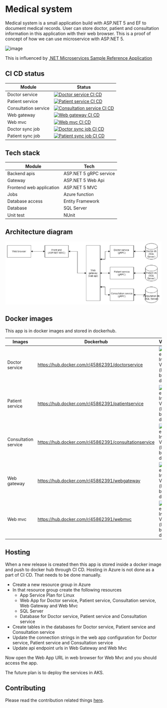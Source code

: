 # Medical system
Medical system is a small application build with ASP.NET 5 and EF to document medical records. 
User can store doctor, patient and consultation information in this application with their web browser.
This is a proof of concept of how we can use microservice with ASP.NET 5. 

![image](https://user-images.githubusercontent.com/3396447/113992852-7cf3a200-9871-11eb-8088-5063df947bc7.png)

This is influenced by [.NET Microservices Sample Reference Application](https://github.com/dotnet-architecture/eShopOnContainers)

## CI CD status
| Module | Status |
|--------|-----------|
| Doctor service | [![Doctor service CI CD](https://github.com/Arnab-Developer/MedicalSystem/actions/workflows/doctor-service-ci-cd.yml/badge.svg)](https://github.com/Arnab-Developer/MedicalSystem/actions/workflows/doctor-service-ci-cd.yml) |
| Patient service | [![Patient service CI CD](https://github.com/Arnab-Developer/MedicalSystem/actions/workflows/patient-service-ci-cd.yml/badge.svg)](https://github.com/Arnab-Developer/MedicalSystem/actions/workflows/patient-service-ci-cd.yml) |
| Consultation service | [![Consultation service CI CD](https://github.com/Arnab-Developer/MedicalSystem/actions/workflows/consultation-service-ci-cd.yml/badge.svg)](https://github.com/Arnab-Developer/MedicalSystem/actions/workflows/consultation-service-ci-cd.yml) |
| Web gateway | [![Web gateway CI CD](https://github.com/Arnab-Developer/MedicalSystem/actions/workflows/web-gateway-ci-cd.yml/badge.svg)](https://github.com/Arnab-Developer/MedicalSystem/actions/workflows/web-gateway-ci-cd.yml) |
| Web mvc | [![Web mvc CI CD](https://github.com/Arnab-Developer/MedicalSystem/actions/workflows/web-mvc-ci-cd.yml/badge.svg)](https://github.com/Arnab-Developer/MedicalSystem/actions/workflows/web-mvc-ci-cd.yml) |
| Doctor sync job | [![Doctor sync job CI CD](https://github.com/Arnab-Developer/MedicalSystem/actions/workflows/doctor-sync-job-ci-cd.yml/badge.svg)](https://github.com/Arnab-Developer/MedicalSystem/actions/workflows/doctor-sync-job-ci-cd.yml) |
| Patient sync job | [![Patient sync job CI CD](https://github.com/Arnab-Developer/MedicalSystem/actions/workflows/patient-sync-job-ci-cd.yml/badge.svg)](https://github.com/Arnab-Developer/MedicalSystem/actions/workflows/patient-sync-job-ci-cd.yml) |

## Tech stack
| Module | Tech |
|--------|------|
| Backend apis | ASP.NET 5 gRPC service |
| Gateway | ASP.NET 5 Web Api |
| Frontend web application | ASP.NET 5 MVC |
| Jobs | Azure function |
| Database access | Entity Framework |
| Database | SQL Server |
| Unit test | NUnit |

## Architecture diagram

![Medical system architecture](https://github.com/Arnab-Developer/MedicalSystem/blob/main/Medical%20system%20architecture.jpg)

## Docker images
This app is in docker images and stored in dockerhub.

| Images | Dockerhub | Version |
|--------|---------|-----------|
| Doctor service | https://hub.docker.com/r/45862391/doctorservice | ![Docker Image Version (latest by date)](https://img.shields.io/docker/v/45862391/doctorservice) |
| Patient service | https://hub.docker.com/r/45862391/patientservice | ![Docker Image Version (latest by date)](https://img.shields.io/docker/v/45862391/patientservice) |
| Consultation service | https://hub.docker.com/r/45862391/consultationservice | ![Docker Image Version (latest by date)](https://img.shields.io/docker/v/45862391/consultationservice) |
| Web gateway | https://hub.docker.com/r/45862391/webgateway | ![Docker Image Version (latest by date)](https://img.shields.io/docker/v/45862391/webgateway) |
| Web mvc | https://hub.docker.com/r/45862391/webmvc | ![Docker Image Version (latest by date)](https://img.shields.io/docker/v/45862391/webmvc) |

## Hosting
When a new release is created then this app is stored inside a docker image and push to docker hub 
through CI CD. Hosting in Azure is not done as a part of CI CD. That needs to be done manually.

- Create a new resource group in Azure
- In that resource group create the following resources
  - App Service Plan for Linux
  - Web App for Doctor service, Patient service, Consultation service, Web Gateway and Web Mvc
  - SQL Server
  - Database for Doctor service, Patient service and Consultation service
- Create tables in the databases for Doctor service, Patient service and Consultation service
- Update the connection strings in the web app configuration for Doctor service, Patient service and Consultation service
- Update api endpoint urls in Web Gateway and Web Mvc

Now open the Web App URL in web browser for Web Mvc and you should access the app.

The future plan is to deploy the services in AKS.

## Contributing
Please read the contribution related things [here](https://github.com/Arnab-Developer/MedicalSystem/blob/main/Contributing.md).
